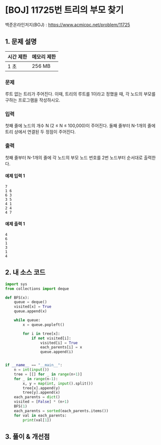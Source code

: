 # [BOJ] 11725번 트리의 부모 찾기

백준온라인저지(BOJ) :  https://www.acmicpc.net/problem/11725



## 1. 문제 설명

| 시간 제한 | 메모리 제한 | 
| :-------- | :---------- |
| 1 초      | 256 MB      | 

### 문제

루트 없는 트리가 주어진다. 이때, 트리의 루트를 1이라고 정했을 때, 각 노드의 부모를 구하는 프로그램을 작성하시오.

### 입력

첫째 줄에 노드의 개수 N (2 ≤ N ≤ 100,000)이 주어진다. 둘째 줄부터 N-1개의 줄에 트리 상에서 연결된 두 정점이 주어진다.

### 출력

첫째 줄부터 N-1개의 줄에 각 노드의 부모 노드 번호를 2번 노드부터 순서대로 출력한다.

#### 예제 입력 1

```
7
1 6
6 3
3 5
4 1
2 4
4 7
```

#### 예제 출력 1

```
4
6
1
3
1
4
```


## 2. 내 소스 코드

```python
import sys
from collections import deque

def BFS(x):
    queue = deque()
    visited[x] = True
    queue.append(x)

    while queue:
        x = queue.popleft()

        for i in tree[x]:
            if not visited[i]:
                visited[i] = True
                each_parents[i] = x
                queue.append(i)


if __name__ == "__main__":
    n = int(input())
    tree = [[] for _ in range(n+1)]
    for _ in range(n-1):
        x, y = map(int, input().split())
        tree[x].append(y)
        tree[y].append(x)
    each_parents = dict()
    visited = [False] * (n+1)
    BFS(1)
    each_parents = sorted(each_parents.items())
    for val in each_parents:
        print(val[1])
```



## 3. 풀이 & 개선점

```python
```